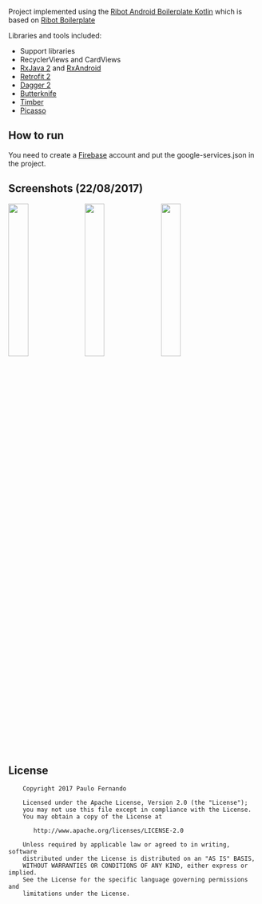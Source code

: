 Project implemented using the [Ribot Android Boilerplate Kotlin](https://github.com/viniciussoares/ribot-android-boilerplate-kotlin) which is based on [Ribot Boilerplate](https://github.com/ribot/android-boilerplate)

Libraries and tools included:

- Support libraries
- RecyclerViews and CardViews 
- [RxJava 2](https://github.com/ReactiveX/RxJava) and [RxAndroid](https://github.com/ReactiveX/RxAndroid) 
- [Retrofit 2](http://square.github.io/retrofit/)
- [Dagger 2](http://google.github.io/dagger/)
- [Butterknife](https://github.com/JakeWharton/butterknife)
- [Timber](https://github.com/JakeWharton/timber)
- [Picasso](https://github.com/square/picasso)

## How to run

You need to create a [Firebase](https://firebase.google.com) account and put the google-services.json in the project.

## Screenshots (22/08/2017)

<img src="http://paulo.site/app/localchat/users.png" width="28%" /> &nbsp; <img src="http://paulo.site/app/localchat/chats.png" width="28%" /> &nbsp; <img src="http://paulo.site/app/localchat/room.png" width="28%" />

## License

```
    Copyright 2017 Paulo Fernando

    Licensed under the Apache License, Version 2.0 (the "License");
    you may not use this file except in compliance with the License.
    You may obtain a copy of the License at

       http://www.apache.org/licenses/LICENSE-2.0

    Unless required by applicable law or agreed to in writing, software
    distributed under the License is distributed on an "AS IS" BASIS,
    WITHOUT WARRANTIES OR CONDITIONS OF ANY KIND, either express or implied.
    See the License for the specific language governing permissions and
    limitations under the License.
```

